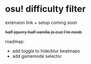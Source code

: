 # osu! difficulty filter
extension link + setup coming soon

~~half jquery half vanilla js cuz I'm noob~~

roadmap:
  - add toggle to hide/blur beatmaps
  - add gamemode selector
